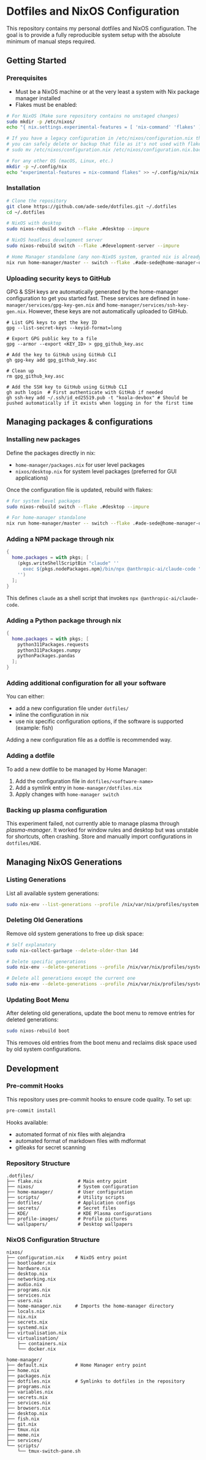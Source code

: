 # Dotfiles and NixOS Configuration

This repository contains my personal dotfiles and NixOS configuration. The goal is to provide a fully reproducible system setup with the absolute minimum of manual steps required.

## Getting Started

### Prerequisites

- Must be a NixOS machine or at the very least a system with Nix package manager installed
- Flakes must be enabled:

```bash
# For NixOS (Make sure repository contains no unstaged changes)
sudo mkdir -p /etc/nixos/
echo "{ nix.settings.experimental-features = [ 'nix-command' 'flakes' ]; }" | sudo tee /etc/nixos/flakes.nix

# If you have a legacy configuration in /etc/nixos/configuration.nix that imports this dotfiles repository,
# you can safely delete or backup that file as it's not used with flakes:
# sudo mv /etc/nixos/configuration.nix /etc/nixos/configuration.nix.backup

# For any other OS (macOS, Linux, etc.)
mkdir -p ~/.config/nix
echo "experimental-features = nix-command flakes" >> ~/.config/nix/nix.conf
```

### Installation

```bash
# Clone the repository
git clone https://github.com/ade-sede/dotfiles.git ~/.dotfiles
cd ~/.dotfiles

# NixOS with desktop
sudo nixos-rebuild switch --flake .#desktop --impure

# NixOS headless development server
sudo nixos-rebuild switch --flake .#development-server --impure

# Home Manager standalone (any non-NixOS system, granted nix is already installed)
nix run home-manager/master -- switch --flake .#ade-sede@home-manager-only
```

### Uploading security keys to GitHub

GPG & SSH keys are automatically generated by the home-manager configuration to get you started fast.
These services are defined in `home-manager/services/gpg-key-gen.nix` and `home-manager/services/ssh-key-gen.nix`.
However, these keys are not automatically uploaded to GitHub.

```fish
# List GPG keys to get the key ID
gpg --list-secret-keys --keyid-format=long

# Export GPG public key to a file
gpg --armor --export <KEY_ID> > gpg_github_key.asc

# Add the key to GitHub using GitHub CLI
gh gpg-key add gpg_github_key.asc

# Clean up
rm gpg_github_key.asc

# Add the SSH key to GitHub using GitHub CLI
gh auth login  # First authenticate with GitHub if needed
gh ssh-key add ~/.ssh/id_ed25519.pub -t "koala-devbox" # Should be pushed automatically if it exists when logging in for the first time
```

## Managing packages & configurations

### Installing new packages

Define the packages directly in nix:

- `home-manager/packages.nix` for user level packages
- `nixos/desktop.nix` for system level packages (preferred for GUI applications)

Once the configuration file is updated, rebuild with flakes:

```bash
# For system level packages
sudo nixos-rebuild switch --flake .#desktop --impure

# For home-manager standalone
nix run home-manager/master -- switch --flake .#ade-sede@home-manager-only
```

### Adding a NPM package through nix

```nix
{
  home.packages = with pkgs; [
    (pkgs.writeShellScriptBin "claude" ''
      exec ${pkgs.nodePackages.npm}/bin/npx @anthropic-ai/claude-code "$@"
    '')
  ];
}
```

This defines `claude` as a shell script that invokes `npx @anthropic-ai/claude-code`.

### Adding a Python package through nix

```nix
{
  home.packages = with pkgs; [
    python311Packages.requests
    python311Packages.numpy
    pythonPackages.pandas
  ];
}
```

### Adding additional configuration for all your software

You can either:

- add a new configuration file under `dotfiles/`
- inline the configuration in nix
- use nix specific configuration options, if the software is supported (example: fish)

Adding a new configuration file as a dotfile is recommended way.

### Adding a dotfile

To add a new dotfile to be managed by Home Manager:

1. Add the configuration file in `dotfiles/<software-name>`
2. Add a symlink entry in `home-manager/dotfiles.nix`
3. Apply changes with `home-manager switch`

### Backing up plasma configuration

This experiment failed, not currently able to manage plasma through _plasma-manager_.
It worked for window rules and desktop but was unstable for shortcuts, often crashing.
Store and manually import configurations in `dotfiles/KDE`.

## Managing NixOS Generations

### Listing Generations

List all available system generations:

```bash
sudo nix-env --list-generations --profile /nix/var/nix/profiles/system
```

### Deleting Old Generations

Remove old system generations to free up disk space:

```bash
# Self explanatory
sudo nix-collect-garbage --delete-older-than 14d

# Delete specific generations
sudo nix-env --delete-generations --profile /nix/var/nix/profiles/system 123 124 125

# Delete all generations except the current one
sudo nix-env --delete-generations --profile /nix/var/nix/profiles/system old
```

### Updating Boot Menu

After deleting old generations, update the boot menu to remove entries for deleted generations:

```bash
sudo nixos-rebuild boot
```

This removes old entries from the boot menu and reclaims disk space used by old system configurations.

## Development

### Pre-commit Hooks

This repository uses pre-commit hooks to ensure code quality. To set up:

```bash
pre-commit install
```

Hooks available:

- automated format of nix files with alejandra
- automated format of markdown files with mdformat
- gitleaks for secret scanning

### Repository Structure

```
.dotfiles/
├── flake.nix             # Main entry point
├── nixos/                # System configuration
├── home-manager/         # User configuration
├── scripts/              # Utility scripts 
├── dotfiles/             # Application configs
├── secrets/              # Secret files
├── KDE/                  # KDE Plasma configurations
├── profile-images/       # Profile pictures
└── wallpapers/           # Desktop wallpapers
```

### NixOS Configuration Structure

```
nixos/
├── configuration.nix    # NixOS entry point
├── bootloader.nix
├── hardware.nix
├── desktop.nix
├── networking.nix
├── audio.nix
├── programs.nix
├── services.nix
├── users.nix
├── home-manager.nix     # Imports the home-manager directory
├── locals.nix
├── nix.nix
├── secrets.nix
├── systemd.nix
├── virtualisation.nix
└── virtualisation/
    ├── containers.nix
    └── docker.nix

home-manager/
├── default.nix          # Home Manager entry point
├── home.nix
├── packages.nix
├── dotfiles.nix         # Symlinks to dotfiles in the repository
├── programs.nix
├── variables.nix
├── secrets.nix
├── services.nix
├── browsers.nix
├── desktop.nix
├── fish.nix
├── git.nix
├── tmux.nix
├── meme.nix
├── services/
└── scripts/
    └── tmux-switch-pane.sh
```
